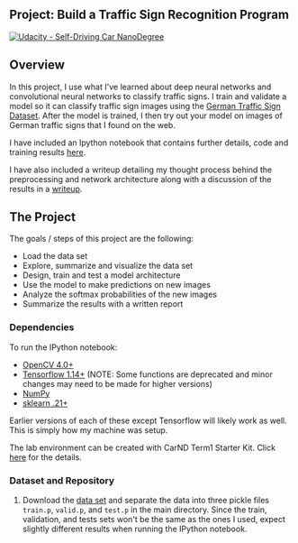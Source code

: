 ## Project: Build a Traffic Sign Recognition Program
[![Udacity - Self-Driving Car NanoDegree](https://s3.amazonaws.com/udacity-sdc/github/shield-carnd.svg)](http://www.udacity.com/drive)

Overview
---
In this project, I use what I've learned about deep neural networks and convolutional neural networks to classify traffic signs. I train and validate a model so it can classify traffic sign images using the [German Traffic Sign Dataset](http://benchmark.ini.rub.de/?section=gtsrb&subsection=dataset). After the model is trained, I then try out your model on images of German traffic signs that I found on the web.

I have included an Ipython notebook that contains further details, code and training results [here](./Traffic_Sign_Classifier.ipynb). 

I have also included a writeup detailing my thought process behind the preprocessing and network architecture along with a discussion of the results in a [writeup](./writeup.md). 

The Project
---
The goals / steps of this project are the following:
* Load the data set
* Explore, summarize and visualize the data set
* Design, train and test a model architecture
* Use the model to make predictions on new images
* Analyze the softmax probabilities of the new images
* Summarize the results with a written report

### Dependencies
To run the IPython notebook:

* [OpenCV 4.0+](https://opencv.org/opencv-4-0/)
* [Tensorflow 1.14+](https://www.tensorflow.org/install) (NOTE: Some functions are deprecated and minor changes may need to be made for higher versions)
* [NumPy](https://www.numpy.org/)
* [sklearn .21+](https://scikit-learn.org/stable/)

Earlier versions of each of these except Tensorflow will likely work as well. This is simply how my machine was setup.


The lab environment can be created with CarND Term1 Starter Kit. Click [here](https://github.com/udacity/CarND-Term1-Starter-Kit/blob/master/README.md) for the details.

### Dataset and Repository

1. Download the [data set](http://benchmark.ini.rub.de/?section=gtsrb&subsection=dataset) and separate the data into three pickle files `train.p`, `valid.p`, and `test.p` in the main directory. Since the train, validation, and tests sets won't be the same as the ones I used, expect slightly different results when running the IPython notebook.

